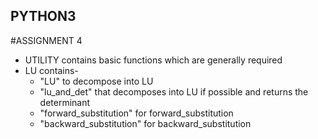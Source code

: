 ## PYTHON3
#ASSIGNMENT 4
* UTILITY contains basic functions which are generally required
* LU contains- 
    * "LU" to decompose into LU
    * "lu_and_det" that decomposes into LU if possible and returns the determinant
    * "forward_substitution" for forward_substitution
    * "backward_substitution" for backward_substitution
